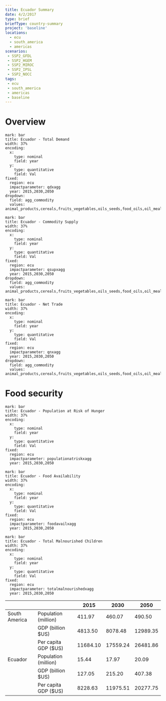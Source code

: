 ```yaml
---
title: Ecuador Summary
date: 4/2/2017
type: brief
briefType: country-summary
project: 'baseline'
locations:
  - ecu
  - south_america
  - americas
scenarios:
 - SSP2_GFDL
 - SSP2_HGEM
 - SSP2_MIROC
 - SSP2_IPSL
 - SSP2_NOCC
tags:
 - ecu
 - south_america
 - americas
 - baseline
---
```

# Overview 

```chart
mark: bar
title: Ecuador - Total Demand
width: 37%
encoding:
  x:
    type: nominal
    field: year
  y:
    type: quantitative
    field: Val
fixed:
  region: ecu
  impactparameter: qdxagg
  year: 2015,2030,2050
dropdown:
  field: agg_commodity
  values: animal_products,cereals,fruits_vegetables,oils_seeds,food_oils,oil_meals,other,pulses,roots_tubers,sugar
```

```chart
mark: bar
title: Ecuador - Commodity Supply
width: 37%
encoding:
  x:
    type: nominal
    field: year
  y:
    type: quantitative
    field: Val
fixed:
  region: ecu
  impactparameter: qsupxagg
  year: 2015,2030,2050
dropdown:
  field: agg_commodity
  values: animal_products,cereals,fruits_vegetables,oils_seeds,food_oils,oil_meals,other,pulses,roots_tubers,sugar
```

```chart
mark: bar
title: Ecuador - Net Trade
width: 37%
encoding:
  x:
    type: nominal
    field: year
  y:
    type: quantitative
    field: Val
fixed:
  region: ecu
  impactparameter: qnxagg
  year: 2015,2030,2050
dropdown:
  field: agg_commodity
  values: animal_products,cereals,fruits_vegetables,oils_seeds,food_oils,oil_meals,other,pulses,roots_tubers,sugar
```

# Food security

```chart
mark: bar
title: Ecuador - Population at Risk of Hunger
width: 37%
encoding:
  x:
    type: nominal
    field: year
  y:
    type: quantitative
    field: Val
fixed:
  region: ecu
  impactparameter: populationatriskxagg
  year: 2015,2030,2050
```

```chart
mark: bar
title: Ecuador - Food Availability
width: 37%
encoding:
  x:
    type: nominal
    field: year
  y:
    type: quantitative
    field: Val
fixed:
  region: ecu
  impactparameter: foodavailxagg
  year: 2015,2030,2050
```

```chart
mark: bar
title: Ecuador - Total Malnourished Children
width: 37%
encoding:
  x:
    type: nominal
    field: year
  y:
    type: quantitative
    field: Val
fixed:
  region: ecu
  impactparameter: totalmalnourishedxagg
  year: 2015,2030,2050
```

|   |   | 2015 | 2030 | 2050 |
|---|---|---|---|---|
| South America | Population (million) | 411.97 | 460.07 | 490.50 |
|  | GDP (billion $US) | 4813.50 | 8078.48 | 12989.35 |
|  | Per capita GDP ($US) | 11684.10 | 17559.24 | 26481.86 |
| Ecuador | Population (million) | 15.44 | 17.97 | 20.09 |
|  | GDP (billion $US) | 127.05 | 215.20 | 407.38 |
|  | Per capita GDP ($US) | 8228.63| 11975.51| 20277.75|